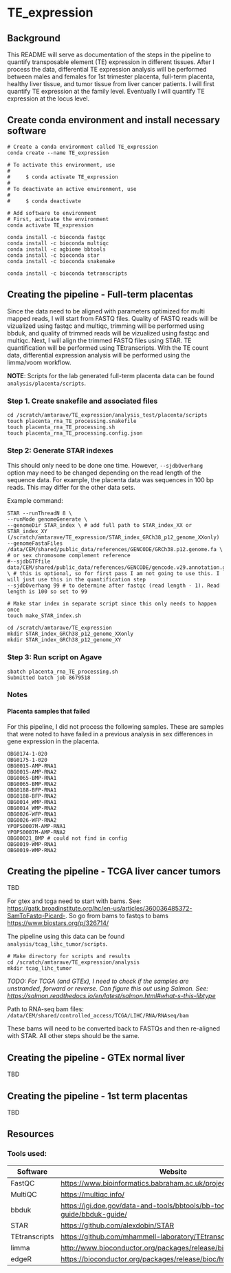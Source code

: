 # TE_expression


## Background
This README will serve as documentation of the steps in the pipeline to quantify transposable element (TE) expression in different tissues. After I process the data, differential TE expression analysis will be performed between males and females for 1st trimester placenta, full-term placenta, healthy liver tissue, and tumor tissue from liver cancer patients. I will first quantify TE expression at the family level. Eventually I will quantify TE expression at the locus level.


## Create conda environment and install necessary software
```
# Create a conda environment called TE_expression
conda create --name TE_expression

# To activate this environment, use
#
#     $ conda activate TE_expression
#
# To deactivate an active environment, use
#
#     $ conda deactivate

# Add software to environment
# First, activate the environment
conda activate TE_expression

conda install -c bioconda fastqc
conda install -c bioconda multiqc
conda install -c agbiome bbtools
conda install -c bioconda star
conda install -c bioconda snakemake

conda install -c bioconda tetranscripts
```


## Creating the pipeline - Full-term placentas
Since the data need to be aligned with parameters optimized for multi mapped reads, I will start from FASTQ files. Quality of FASTQ reads will be vizualized using fastqc and multiqc, trimming will be performed using bbduk, and quality of trimmed reads will be vizualized using fastqc and multiqc. Next, I will align the trimmed FASTQ files using STAR. TE quantification will be performed using TEtranscripts. With the TE count data, differential expression analysis will be performed using the limma/voom workflow.

**NOTE**: Scripts for the lab generated full-term placenta data can be found `analysis/placenta/scripts`.

### Step 1. Create snakefile and associated files
```
cd /scratch/amtarave/TE_expression/analysis_test/placenta/scripts
touch placenta_rna_TE_processing.snakefile
touch placenta_rna_TE_processing.sh
touch placenta_rna_TE_processing.config.json

```
### Step 2: Generate STAR indexes
This should only need to be done one time. However, `--sjdbOverhang ` option may need to be changed depending on the read length of the sequence data. For example, the placenta data was sequences in 100 bp reads. This may differ for the other data sets.


Example command:
```
STAR --runThreadN 8 \
--runMode genomeGenerate \
--genomeDir STAR_index \ # add full path to STAR_index_XX or STAR_index_XY (/scratch/amtarave/TE_expression/STAR_index_GRCh38_p12_genome_XXonly)
--genomeFastaFiles /data/CEM/shared/public_data/references/GENCODE/GRCh38.p12.genome.fa \ # or sex chromosome complement reference
#--sjdbGTFfile data/CEM/shared/public_data/references/GENCODE/gencode.v29.annotation.gtf \ # this is optional, so for first pass I am not going to use this. I will just use this in the quantification step
--sjdbOverhang 99 # to determine after fastqc (read length - 1). Read length is 100 so set to 99
```

```
# Make star index in separate script since this only needs to happen once
touch make_STAR_index.sh

cd /scratch/amtarave/TE_expression
mkdir STAR_index_GRCh38_p12_genome_XXonly
mkdir STAR_index_GRCh38_p12_genome_XY

```

### Step 3: Run script on Agave
```
sbatch placenta_rna_TE_processing.sh
Submitted batch job 8679518
```


### Notes
#### Placenta samples that failed
For this pipeline, I did not process the following samples. These are samples that were noted to have failed in a previous analysis in sex differences in gene expression in the placenta.

```
OBG0174-1-020
OBG0175-1-020
OBG0015-AMP-RNA1
OBG0015-AMP-RNA2
OBG0065-BMP-RNA1
OBG0065-BMP-RNA2
OBG0188-BFP-RNA1
OBG0188-BFP-RNA2
OBG0014_WMP-RNA1
OBG0014_WMP-RNA2
OBG0026-WFP-RNA1
OBG0026-WFP-RNA2
YPOPS0007M-AMP-RNA1
YPOPS0007M-AMP-RNA2
OBG00021_BMP # could not find in config
OBG0019-WMP-RNA1
OBG0019-WMP-RNA2

```


## Creating the pipeline - TCGA liver cancer tumors
TBD

For gtex and tcga need to start with bams. See: https://gatk.broadinstitute.org/hc/en-us/articles/360036485372-SamToFastq-Picard-. So go from bams to fastqs to bams https://www.biostars.org/p/326714/

The pipeline using this data can be found `analysis/tcag_lihc_tumor/scripts`.

```
# Make directory for scripts and results
cd /scratch/amtarave/TE_expression/analysis
mkdir tcag_lihc_tumor
```

*TODO: For TCGA (and GTEx), I need to check if the samples are unstranded, forward or reverse. Can figure this out using Salmon. See: https://salmon.readthedocs.io/en/latest/salmon.html#what-s-this-libtype*

Path to RNA-seq bam files:
`/data/CEM/shared/controlled_access/TCGA/LIHC/RNA/RNAseq/bam`

These bams will need to be converted back to FASTQs and then re-aligned with STAR. All other steps should be the same.


## Creating the pipeline - GTEx normal liver
TBD


## Creating the pipeline - 1st term placentas
TBD


## Resources
### Tools used:

Software | Website
--- | ---
FastQC | https://www.bioinformatics.babraham.ac.uk/projects/download.html
MultiQC | https://multiqc.info/
bbduk | https://jgi.doe.gov/data-and-tools/bbtools/bb-tools-user-guide/bbduk-guide/
STAR | https://github.com/alexdobin/STAR
TEtranscripts | https://github.com/mhammell-laboratory/TEtranscripts
limma | http://www.bioconductor.org/packages/release/bioc/html/limma.html
edgeR | https://bioconductor.org/packages/release/bioc/html/edgeR.html
